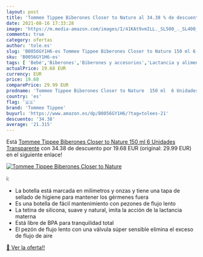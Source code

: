 ```yaml
---
layout: post
title: 'Tommee Tippee Biberones Closer to Nature al 34.38 % de descuento'
date: 2021-08-16 17:33:28
image: 'https://m.media-amazon.com/images/I/41KAt9vmILL._SL500_._SL400_.jpg'
comments: true
category: ofertas
author: 'tole.es'
slug: 'B0056GY1H6-es Tommee Tippee Biberones Closer to Nature 150 ml 6 Unidades...'
sku: 'B0056GY1H6-es'
tags: [ 'Bebé','Biberones','Biberones y accesorios','Lactancia y alimentación','biberones','tommee','tommee tippee', ]
actualPrice: 19.68 EUR
currency: EUR
price: 19.68
comparePrice: 29.99 EUR
prodname: 'Tommee Tippee Biberones Closer to Nature  150 ml  6 Unidades  Transparente'
country: 'es'
flag: '🇪🇸'
brand: 'Tommee Tippee'
buyurl: 'https://www.amazon.es/dp/B0056GY1H6/?tag=tolees-21'
descuento: '34.38'
average: '21.315'
---
```


Está [Tommee Tippee Biberones Closer to Nature  150 ml  6 Unidades  Transparente](https://www.amazon.es/dp/B0056GY1H6/?tag=tolees-21) con 34.38 de descuento por 19.68 EUR (original: 29.99 EUR) en el siguiente enlace!

[![Tommee Tippee Biberones Closer to Nature](https://m.media-amazon.com/images/I/41KAt9vmILL._SL500_._SL400_.jpg)](https://www.amazon.es/dp/B0056GY1H6/?tag=tolees-21)

ℹ️:

- La botella está marcada en milímetros y onzas y tiene una tapa de sellado de higiene para mantener los gérmenes fuera
- Es una botella de fácil mantenimiento con pezones de flujo lento
- La tetina de silicona, suave y natural, imita la acción de la lactancia materna
- Está libre de BPA para tranquilidad total
- El pezón de flujo lento con una válvula súper sensible elimina el exceso de flujo de aire

[🛒 Ver la oferta!!](https://www.amazon.es/dp/B0056GY1H6/?tag=tolees-21)

